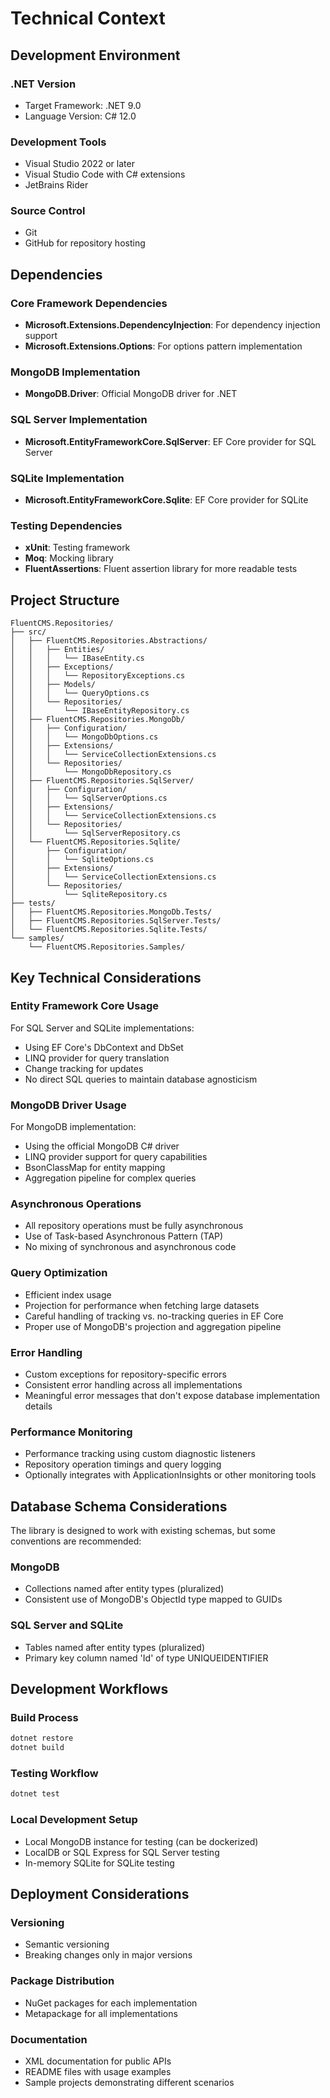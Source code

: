 # Technical Context

## Development Environment

### .NET Version
- Target Framework: .NET 9.0
- Language Version: C# 12.0

### Development Tools
- Visual Studio 2022 or later
- Visual Studio Code with C# extensions
- JetBrains Rider

### Source Control
- Git
- GitHub for repository hosting

## Dependencies

### Core Framework Dependencies
- **Microsoft.Extensions.DependencyInjection**: For dependency injection support
- **Microsoft.Extensions.Options**: For options pattern implementation

### MongoDB Implementation
- **MongoDB.Driver**: Official MongoDB driver for .NET

### SQL Server Implementation
- **Microsoft.EntityFrameworkCore.SqlServer**: EF Core provider for SQL Server

### SQLite Implementation
- **Microsoft.EntityFrameworkCore.Sqlite**: EF Core provider for SQLite

### Testing Dependencies
- **xUnit**: Testing framework
- **Moq**: Mocking library
- **FluentAssertions**: Fluent assertion library for more readable tests

## Project Structure

```
FluentCMS.Repositories/
├── src/
│   ├── FluentCMS.Repositories.Abstractions/
│   │   ├── Entities/
│   │   │   └── IBaseEntity.cs
│   │   ├── Exceptions/
│   │   │   └── RepositoryExceptions.cs
│   │   ├── Models/
│   │   │   └── QueryOptions.cs
│   │   └── Repositories/
│   │       └── IBaseEntityRepository.cs
│   ├── FluentCMS.Repositories.MongoDb/
│   │   ├── Configuration/
│   │   │   └── MongoDbOptions.cs
│   │   ├── Extensions/
│   │   │   └── ServiceCollectionExtensions.cs
│   │   └── Repositories/
│   │       └── MongoDbRepository.cs
│   ├── FluentCMS.Repositories.SqlServer/
│   │   ├── Configuration/
│   │   │   └── SqlServerOptions.cs
│   │   ├── Extensions/
│   │   │   └── ServiceCollectionExtensions.cs
│   │   └── Repositories/
│   │       └── SqlServerRepository.cs
│   └── FluentCMS.Repositories.Sqlite/
│       ├── Configuration/
│       │   └── SqliteOptions.cs
│       ├── Extensions/
│       │   └── ServiceCollectionExtensions.cs
│       └── Repositories/
│           └── SqliteRepository.cs
├── tests/
│   ├── FluentCMS.Repositories.MongoDb.Tests/
│   ├── FluentCMS.Repositories.SqlServer.Tests/
│   └── FluentCMS.Repositories.Sqlite.Tests/
└── samples/
    └── FluentCMS.Repositories.Samples/
```

## Key Technical Considerations

### Entity Framework Core Usage

For SQL Server and SQLite implementations:
- Using EF Core's DbContext and DbSet
- LINQ provider for query translation
- Change tracking for updates
- No direct SQL queries to maintain database agnosticism

### MongoDB Driver Usage

For MongoDB implementation:
- Using the official MongoDB C# driver
- LINQ provider support for query capabilities
- BsonClassMap for entity mapping
- Aggregation pipeline for complex queries

### Asynchronous Operations

- All repository operations must be fully asynchronous
- Use of Task-based Asynchronous Pattern (TAP)
- No mixing of synchronous and asynchronous code

### Query Optimization

- Efficient index usage
- Projection for performance when fetching large datasets
- Careful handling of tracking vs. no-tracking queries in EF Core
- Proper use of MongoDB's projection and aggregation pipeline

### Error Handling

- Custom exceptions for repository-specific errors
- Consistent error handling across all implementations
- Meaningful error messages that don't expose database implementation details

### Performance Monitoring

- Performance tracking using custom diagnostic listeners
- Repository operation timings and query logging
- Optionally integrates with ApplicationInsights or other monitoring tools

## Database Schema Considerations

The library is designed to work with existing schemas, but some conventions are recommended:

### MongoDB
- Collections named after entity types (pluralized)
- Consistent use of MongoDB's ObjectId type mapped to GUIDs

### SQL Server and SQLite
- Tables named after entity types (pluralized)
- Primary key column named 'Id' of type UNIQUEIDENTIFIER

## Development Workflows

### Build Process
```bash
dotnet restore
dotnet build
```

### Testing Workflow
```bash
dotnet test
```

### Local Development Setup
- Local MongoDB instance for testing (can be dockerized)
- LocalDB or SQL Express for SQL Server testing
- In-memory SQLite for SQLite testing

## Deployment Considerations

### Versioning
- Semantic versioning
- Breaking changes only in major versions

### Package Distribution
- NuGet packages for each implementation
- Metapackage for all implementations

### Documentation
- XML documentation for public APIs
- README files with usage examples
- Sample projects demonstrating different scenarios
